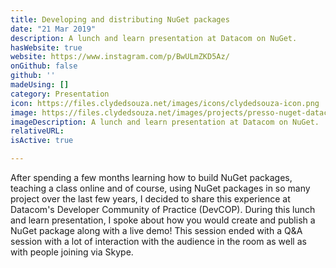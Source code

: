 ```yaml
---
title: Developing and distributing NuGet packages
date: "21 Mar 2019"
description: A lunch and learn presentation at Datacom on NuGet.
hasWebsite: true
website: https://www.instagram.com/p/BwULmZKD5Az/
onGithub: false
github: ''
madeUsing: []
category: Presentation
icon: https://files.clydedsouza.net/images/icons/clydedsouza-icon.png
image: https://files.clydedsouza.net/images/projects/presso-nuget-datacom.jpg
imageDescription: A lunch and learn presentation at Datacom on NuGet.
relativeURL: 
isActive: true

---
```


After spending a few months learning how to build NuGet packages, teaching a class online and of course, using NuGet packages in so many project over the last few years, I decided to share this experience at Datacom's Developer Community of Practice (DevCOP). During this lunch and learn presentation, I spoke about how you would create and publish a NuGet package along with a live demo! This session ended with a Q&A session with a lot of interaction with the audience in the room as well as with people joining via Skype. 